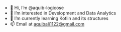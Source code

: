 - 👋 Hi, I’m @aquib-logicose
- 👀 I’m interested in Development and Data Analytics
- 🌱 I’m currently learning Kotlin and its structures 
- 📫 Email at aquibali1122@gmail.com

<!---
aquib-logicose/aquib-logicose is a ✨ special ✨ repository because its `README.md` (this file) appears on your GitHub profile.
You can click the Preview link to take a look at your changes.
--->
